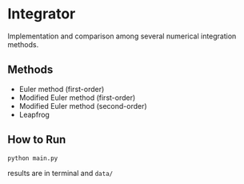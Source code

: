 # Integrator

Implementation and comparison among several numerical integration methods.

## Methods

* Euler method (first-order)
* Modified Euler method (first-order)
* Modified Euler method (second-order)
* Leapfrog

## How to Run

```python
python main.py
```

results are in terminal and `data/`